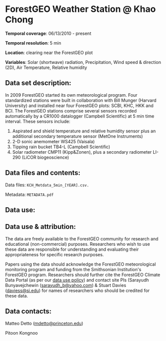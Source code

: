 # ForestGEO Weather Station @ Khao Chong

**Temporal coverage**: 06/13/2010 - present 

**Temporal resolution**: 5 min

**Location**: clearing near the ForestGEO plot

**Variables**: Solar (shortwave) radiation, Precipitation, Wind speed & direction (2D), Air Temperature, Relative humidity 

## Data set description:
In 2009 ForestGEO started its own meteorological program. Four standardized stations were built in collaboration with Bill Munger (Harvard University) and installed near four ForestGEO plots: SCBI, KHC, HKK and BCI. The ForestGEO stations comprise several sensors recorded automatically by a CR1000 datalogger (Campbell Scientific) at 5 min time interval. These sensors include:
1)	Aspirated and shield temperature and relative humidity sensor plus an additional secondary temperature sensor (MetOne Instruments)
2)	 2-D sonic anemometer WS425 (Vaisala)
3)	Tipping rain bucket TB4-L (Campbell Scientific)
4)	Solar radiometer CMP11 (Kipp&Zonen), plus a secondary radiometer LI-290 (LiCOR biogeoscience)

## Data files and contents:
Data files: `KCH_Metdata_5min_[YEAR].csv.`

Metadata: `METADATA.pdf`

## Data use:

## Data use & attribution:

The data are freely available to the ForestGEO community for research and educational (non-commercial) purposes.  Researchers who wish to use these data are responsible for understanding and evaluating their appropriateness for specific research purposes.  

Papers using the data should acknowledge the ForestGEO meteorological monitoring program and funding from the Smithsonian Institution's ForestGEO program. Researchers should further cite the ForestGEO Climate Data Portal (as per our [data use policy](https://github.com/forestgeo/Climate/blob/master/README.md#data-use-policy)) and contact site PIs (Sarayudh Bunyavejchewin (sarayudh_b@yahoo.com) & Stuart Davies (daviess@si.edu) for names of researchers who should be credited for these data.

## Data contacts:

Matteo Detto (mdetto@princeton.edu)

Pitoon Kongnoo
